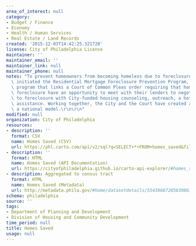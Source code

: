 ```yaml
---
area_of_interest: null
category:
- Budget / Finance
- Economy
- Health / Human Services
- Real Estate / Land Records
created: '2015-12-03T14:42:25.321720'
license: City of Philadelphia License
maintainer: ''
maintainer_email: ''
maintainer_link: null
maintainer_phone: null
notes: "To prevent homeowners from becoming homeless due to foreclosure, the City\
  \ initiated the Residential Mortgage Foreclosure Prevention Program, an innovative\
  \ program that links a Court of Common Pleas order requiring that homeowners facing\
  \ foreclosure have an opportunity to meet with their lenders to negotiate an alternative\
  \ to foreclosure with City-funded housing counseling, outreach, a hotline and legal\
  \ assistance. Working together, the City and the Court have created and implemented\
  \ a national model.\r\n\r\n"
modified: null
organization: City of Philadelphia
resources:
- description: ''
  format: CSV
  name: Homes Saved (CSV)
  url: https://phl.carto.com/api/v2/sql?q=SELECT+*+FROM+homes_saved&filename=homes_saved&format=csv&skipfields=cartodb_id,the_geom,the_geom_webmercator
- description: ''
  format: HTML
  name: Homes Saved (API Documentation)
  url: https://cityofphiladelphia.github.io/carto-api-explorer/#homes_saved
- description: Aggregated to census tract
  format: HTML
  name: Homes Saved (Metadata)
  url: http://metadata.phila.gov/#home/datasetdetails/5543868720583086178c4f86/representationdetails/55438ad89b989a05172d0d8f/
schema: philadelphia
source: ''
tags:
- Department of Planning and Development
- Division of Housing and Community Development
time_period: null
title: Homes Saved
usage: null
---
```

